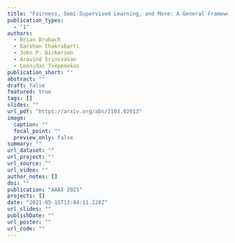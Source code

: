 ```yaml
---
title: "Fairness, Semi-Supervised Learning, and More: A General Framework for Clustering with Stochastic Pairwise Constraints"
publication_types:
  - "1"
authors:
  - Brian Brubach
  - Darshan Chakrabarti
  - John P. Dickerson 
  - Aravind Srinivasan
  - Leonidas Tsepenekas
publication_short: ""
abstract: ""
draft: false
featured: true
tags: []
slides: ""
url_pdf: "https://arxiv.org/abs/2103.02013"
image:
  caption: ""
  focal_point: ""
  preview_only: false
summary: ""
url_dataset: ""
url_project: ""
url_source: ""
url_video: ""
author_notes: []
doi: ""
publication: "AAAI 2021" 
projects: []
date: "2021-05-15T13:04:11.228Z"
url_slides: ""
publishDate: ""
url_poster: ""
url_code: ""
---
```

